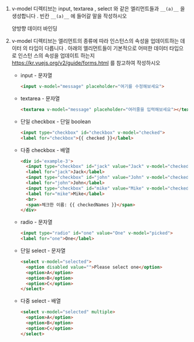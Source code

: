 1. v-model 디렉티브는 input, textarea , select 와 같은 엘리먼트들과 `__(a)__` 을 생성합니다 . 빈칸 `__(a)__` 에 들어갈 말을 작성하시오

   양방향 데이터 바인딩



2. v-model 디렉티브는 엘리먼트의 종류에 따라 인스턴스의 속성을 업데이트하는 데이터
   의 타입이 다릅니다 . 아래의 엘리먼트들이 기본적으로 어떠한 데이터 타입으로 인스턴
   스의 속성을 업데이트 하는지 https://kr.vuejs.org/v2/guide/forms.html 를 참고하여 작성하시오

   * input - 문자열

     ```html
     <input v-model="message" placeholder="여기를 수정해보세요">
     ```

     

   * textarea - 문자열

     ```html
     <textarea v-model="message" placeholder="여러줄을 입력해보세요"></textarea>
     ```

     

   * 단일 checkbox - 단일 boolean

     ```html
     <input type="checkbox" id="checkbox" v-model="checked">
     <label for="checkbox">{{ checked }}</label>
     ```

     

   * 다중 checkbox - 배열

     ```html
     <div id='example-3'>
       <input type="checkbox" id="jack" value="Jack" v-model="checkedNames">
       <label for="jack">Jack</label>
       <input type="checkbox" id="john" value="John" v-model="checkedNames">
       <label for="john">John</label>
       <input type="checkbox" id="mike" value="Mike" v-model="checkedNames">
       <label for="mike">Mike</label>
       <br>
       <span>체크한 이름: {{ checkedNames }}</span>
     </div>
     ```

     

   * radio - 문자열

     ```html
     <input type="radio" id="one" value="One" v-model="picked">
     <label for="one">One</label>
     ```

     

   * 단일 select - 문자열

     ```html
     <select v-model="selected">
       <option disabled value="">Please select one</option>
       <option>A</option>
       <option>B</option>
       <option>C</option>
     </select>
     ```

     

   * 다중 select - 배열

     ```html
     <select v-model="selected" multiple>
       <option>A</option>
       <option>B</option>
       <option>C</option>
     </select>
     ```

     